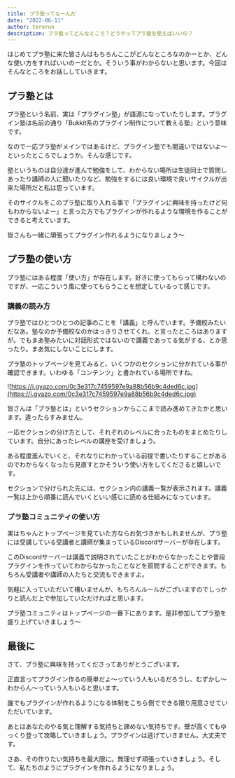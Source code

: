 ```yaml
---
title: プラ塾ってなーんだ
date: "2022-06-11"
author: tererun
description: プラ塾ってどんなところ？どうやってプラ塾を使えばいいの？
---
```


はじめてプラ塾に来た皆さんはもちろんここがどんなところなのかーとか、どんな使い方をすればいいのーだとか。そういう事がわからないと思います。今回はそんなところをお話ししていきます。

## プラ塾とは

プラ塾という名前、実は「プラグイン塾」が語源になっていたりします。プラグイン塾は名前の通り「Bukkit系のプラグイン制作について教える塾」という意味です。

なので一応プラ塾がメインではあるけど、プラグイン塾でも間違いではないよ〜といったところでしょうか。そんな感じです。

塾というものは自分達が進んで勉強をして、わからない場所は生徒同士で質問しあったり講師の人に聞いたりなど、勉強をするには良い環境で良いサイクルが出来た場所だと私は思っています。

そのサイクルをこのプラ塾に取り入れる事で「プラグインに興味を持ったけど何もわからないよー」と言った方でもプラグインが作れるような環境を作ることができると考えています。

皆さんも一緒に頑張ってプラグイン作れるようになりましょう〜

## プラ塾の使い方

プラ塾にはある程度「使い方」が存在します。好きに使ってもらって構わないのですが、一応こういう風に使ってもらうことを想定しているって感じです。

### 講義の読み方

プラ塾ではひとつひとつの記事のことを「講義」と呼んでいます。予備校みたいだなあ。塾なのか予備校なのかはっきりさせてくれ、と言ったところはありますが。でもまあ塾みたいに対話形式ではないので講義であってる気がする、とか思ったり。まあ気にしないことにします。

プラ塾のトップページを見てみると、いくつかのセクションに分かれている事が確認できます。いわゆる「コンテンツ」と書かれている場所ですね。

![https://i.gyazo.com/0c3e317c7459597e9a88b56b9c4ded6c.jpg](https://i.gyazo.com/0c3e317c7459597e9a88b56b9c4ded6c.jpg)

皆さんは「プラ塾とは」というセクションからここまで読み進めてきたかと思います。違ったらすみません。

一応セクションの分け方として、それぞれのレベルに合ったものをまとめたりしています。自分にあったレベルの講座を受けましょう。

ある程度進んでいくと、それなりにわかっている前提で書いたりすることがあるのでわからなくなったら見直すとかそういう使い方をしてくださると嬉しいです。

セクションで分けられた先には、セクション内の講義一覧が表示されます。講義一覧は上から順番に読んでいくといい感じに読める仕組みになっています。

### プラ塾コミュニティの使い方

実はちゃんとトップページを見ていた方ならお気づきかもしれませんが、プラ塾には受講している受講者と講師が集まっているDiscordサーバーが存在します。

このDiscordサーバーは講義で説明されていたことがわからなかったことや普段プラグインを作っていてわからなかったことなどを質問することができます。もちろん受講者や講師の人たちと交流もできますよ。

気軽に入っていただいて構いませんが、もちろんルールがございますのでしっかりと読んだ上で参加していただければと思います。

プラ塾コミュニティはトップページの一番下にあります。是非参加してプラ塾を盛り上げていきましょう〜

## 最後に

さて、プラ塾に興味を持ってくださってありがとうございます。

正直言ってプラグイン作るの簡単だよ〜っていう人もいるだろうし、むずかし〜わからん〜っていう人もいると思います。

誰でもプラグインが作れるようになる体制をこちら側でできる限り用意させていただいています。

あとはあなたのやる気と理解する気持ちと諦めない気持ちです。壁が高くてもゆっくり登って攻略していきましょう。プラグインは逃げていきません。大丈夫です。

さあ、その作りたい気持ちを最大限に。無理せず頑張っていきましょう。そして、私たちのようにプラグインを作れるようになりましょう。